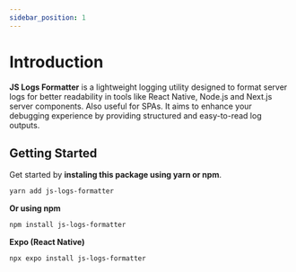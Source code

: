 ```yaml
---
sidebar_position: 1
---
```


# Introduction

**JS Logs Formatter** is a lightweight logging utility designed to format server logs for better readability in tools like React Native, Node.js and Next.js server components. Also useful for SPAs. It aims to enhance your debugging experience by providing structured and easy-to-read log outputs.

## Getting Started

Get started by **instaling this package using yarn or npm**.

```bash
yarn add js-logs-formatter
```

**Or using npm**

```bash
npm install js-logs-formatter
```

**Expo (React Native)**

```bash
npx expo install js-logs-formatter
```

